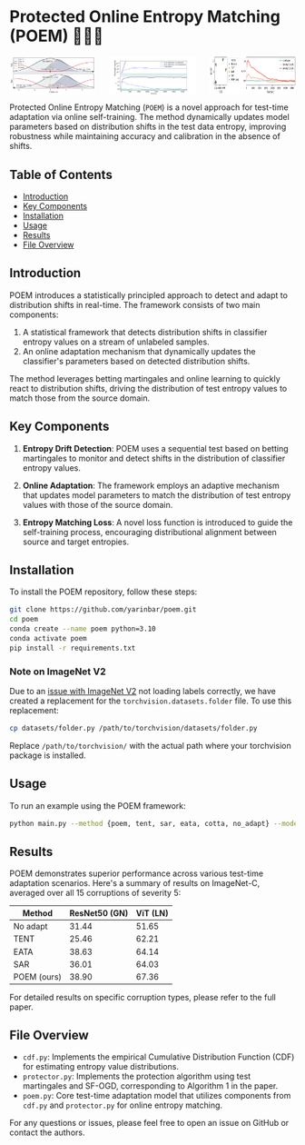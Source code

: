# Protected Online Entropy Matching (POEM) 🎼🎵🎶

<div style="display: flex; justify-content: space-between;">
    <img src="figures/synth_exp.svg" alt="Synthetic Experiment" width="30%"/>
    <img src="figures/martingale.svg" alt="Martingale" width="30%"/>
    <img src="figures/resnet50_gn_timm_in_dist_with_eps.svg" alt="ResNet50 GN TIMM In-Distribution" width="30%"/>
</div>

Protected Online Entropy Matching (`POEM`) is a novel approach for test-time adaptation via online self-training. The method dynamically updates model parameters based on distribution shifts in the test data entropy, improving robustness while maintaining accuracy and calibration in the absence of shifts.

## Table of Contents
- [Introduction](#introduction)
- [Key Components](#key-components)
- [Installation](#installation)
- [Usage](#usage)
- [Results](#results)
- [File Overview](#file-overview)

## Introduction

POEM introduces a statistically principled approach to detect and adapt to distribution shifts in real-time. The framework consists of two main components:

1. A statistical framework that detects distribution shifts in classifier entropy values on a stream of unlabeled samples.
2. An online adaptation mechanism that dynamically updates the classifier's parameters based on detected distribution shifts.

The method leverages betting martingales and online learning to quickly react to distribution shifts, driving the distribution of test entropy values to match those from the source domain.

## Key Components

1. **Entropy Drift Detection**: POEM uses a sequential test based on betting martingales to monitor and detect shifts in the distribution of classifier entropy values.

2. **Online Adaptation**: The framework employs an adaptive mechanism that updates model parameters to match the distribution of test entropy values with those of the source domain.

3. **Entropy Matching Loss**: A novel loss function is introduced to guide the self-training process, encouraging distributional alignment between source and target entropies.

## Installation

To install the POEM repository, follow these steps:

```bash
git clone https://github.com/yarinbar/poem.git
cd poem
conda create --name poem python=3.10
conda activate poem
pip install -r requirements.txt
```

### Note on ImageNet V2

Due to an [issue with ImageNet V2](https://github.com/modestyachts/ImageNetV2/issues/10) not loading labels correctly, we have created a replacement for the `torchvision.datasets.folder` file. To use this replacement:

```bash
cp datasets/folder.py /path/to/torchvision/datasets/folder.py
```
Replace `/path/to/torchvision/` with the actual path where your torchvision package is installed.

## Usage

To run an example using the POEM framework:

```bash
python main.py --method {poem, tent, sar, eata, cotta, no_adapt} --model {vitbase_timm, resnet50_gn_timm} --exp_type {bs1, continual, in_dist, natural_shift, severity_shift} --test_batch_size 1
```

## Results

POEM demonstrates superior performance across various test-time adaptation scenarios. Here's a summary of results on ImageNet-C, averaged over all 15 corruptions of severity 5:

| Method      | ResNet50 (GN) | ViT (LN) |
|-------------|---------------|----------|
| No adapt    | 31.44         | 51.65    |
| TENT        | 25.46         | 62.21    |
| EATA        | 38.63         | 64.14    |
| SAR         | 36.01         | 64.03    |
| POEM (ours) | 38.90         | 67.36    |

For detailed results on specific corruption types, please refer to the full paper.

## File Overview

- `cdf.py`: Implements the empirical Cumulative Distribution Function (CDF) for estimating entropy value distributions.
- `protector.py`: Implements the protection algorithm using test martingales and SF-OGD, corresponding to Algorithm 1 in the paper.
- `poem.py`: Core test-time adaptation model that utilizes components from `cdf.py` and `protector.py` for online entropy matching.

For any questions or issues, please feel free to open an issue on GitHub or contact the authors.
